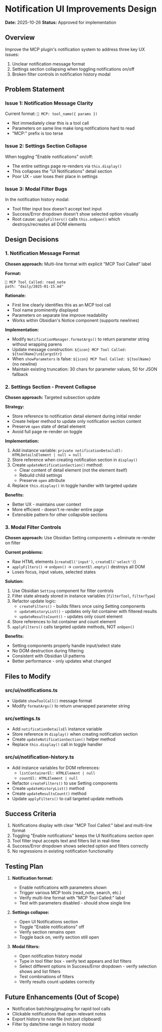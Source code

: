 # Notification UI Improvements Design

**Date:** 2025-10-26
**Status:** Approved for implementation

## Overview

Improve the MCP plugin's notification system to address three key UX issues:
1. Unclear notification message format
2. Settings section collapsing when toggling notifications on/off
3. Broken filter controls in notification history modal

## Problem Statement

### Issue 1: Notification Message Clarity
Current format: `🔧 MCP: tool_name({ params })`
- Not immediately clear this is a tool call
- Parameters on same line make long notifications hard to read
- "MCP:" prefix is too terse

### Issue 2: Settings Section Collapse
When toggling "Enable notifications" on/off:
- The entire settings page re-renders via `this.display()`
- This collapses the "UI Notifications" detail section
- Poor UX - user loses their place in settings

### Issue 3: Modal Filter Bugs
In the notification history modal:
- Tool filter input box doesn't accept text input
- Success/Error dropdown doesn't show selected option visually
- Root cause: `applyFilters()` calls `this.onOpen()` which destroys/recreates all DOM elements

## Design Decisions

### 1. Notification Message Format

**Chosen approach:** Multi-line format with explicit "MCP Tool Called" label

**Format:**
```
📖 MCP Tool Called: read_note
path: "daily/2025-01-15.md"
```

**Rationale:**
- First line clearly identifies this as an MCP tool call
- Tool name prominently displayed
- Parameters on separate line improve readability
- Works within Obsidian's Notice component (supports newlines)

**Implementation:**
- Modify `NotificationManager.formatArgs()` to return parameter string without wrapping parens
- Update message construction: `${icon} MCP Tool Called: ${toolName}\n${argsStr}`
- When `showParameters` is false: `${icon} MCP Tool Called: ${toolName}` (no newline)
- Maintain existing truncation: 30 chars for parameter values, 50 for JSON fallback

### 2. Settings Section - Prevent Collapse

**Chosen approach:** Targeted subsection update

**Strategy:**
- Store reference to notification detail element during initial render
- Create helper method to update only notification section content
- Preserve `open` state of detail element
- Avoid full page re-render on toggle

**Implementation:**
1. Add instance variable: `private notificationDetailsEl: HTMLDetailsElement | null = null`
2. Store reference when creating notification section in `display()`
3. Create `updateNotificationSection()` method:
   - Clear content of detail element (not the element itself)
   - Rebuild child settings
   - Preserve `open` attribute
4. Replace `this.display()` in toggle handler with targeted update

**Benefits:**
- Better UX - maintains user context
- More efficient - doesn't re-render entire page
- Extensible pattern for other collapsible sections

### 3. Modal Filter Controls

**Chosen approach:** Use Obsidian Setting components + eliminate re-render on filter

**Current problems:**
- Raw HTML elements (`createEl('input')`, `createEl('select')`)
- `applyFilters()` → `onOpen()` → `contentEl.empty()` destroys all DOM
- Loses focus, input values, selected states

**Solution:**
1. Use Obsidian `Setting` component for filter controls
2. Filter state already stored in instance variables (`filterTool`, `filterType`)
3. Refactor update logic:
   - `createFilters()` - builds filters once using Setting components
   - `updateHistoryList()` - updates only list container with filtered results
   - `updateResultsCount()` - updates only count element
4. Store references to list container and count element
5. `applyFilters()` calls targeted update methods, NOT `onOpen()`

**Benefits:**
- Setting components properly handle input/select state
- No DOM destruction during filtering
- Consistent with Obsidian UI patterns
- Better performance - only updates what changed

## Files to Modify

### src/ui/notifications.ts
- Update `showToolCall()` message format
- Modify `formatArgs()` to return unwrapped parameter string

### src/settings.ts
- Add `notificationDetailsEl` instance variable
- Store reference in `display()` when creating notification section
- Create `updateNotificationSection()` helper method
- Replace `this.display()` call in toggle handler

### src/ui/notification-history.ts
- Add instance variables for DOM references:
  - `listContainerEl: HTMLElement | null`
  - `countEl: HTMLElement | null`
- Refactor `createFilters()` to use Setting components
- Create `updateHistoryList()` method
- Create `updateResultsCount()` method
- Update `applyFilters()` to call targeted update methods

## Success Criteria

1. Notifications display with clear "MCP Tool Called:" label and multi-line format
2. Toggling "Enable notifications" keeps the UI Notifications section open
3. Tool filter input accepts text and filters list in real-time
4. Success/Error dropdown shows selected option and filters correctly
5. No regressions in existing notification functionality

## Testing Plan

1. **Notification format:**
   - Enable notifications with parameters shown
   - Trigger various MCP tools (read_note, search, etc.)
   - Verify multi-line format with "MCP Tool Called:" label
   - Test with parameters disabled - should show single line

2. **Settings collapse:**
   - Open UI Notifications section
   - Toggle "Enable notifications" off
   - Verify section remains open
   - Toggle back on, verify section still open

3. **Modal filters:**
   - Open notification history modal
   - Type in tool filter box - verify text appears and list filters
   - Select different options in Success/Error dropdown - verify selection shows and list filters
   - Test combinations of filters
   - Verify results count updates correctly

## Future Enhancements (Out of Scope)

- Notification batching/grouping for rapid tool calls
- Clickable notifications that open relevant notes
- Export history to note file (not just clipboard)
- Filter by date/time range in history modal
